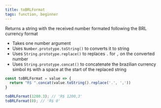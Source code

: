 ```yaml
---
title: toBRLFormat
tags: function, beginner
---
```


Returns a string with the received number formated following the BRL currency format

- Takes one number argument
- Uses `Number.prototype.toString()` to converts it to string
- Uses `String.prototype.replace()` to replaces `.` for `,` on the converted number
- Uses `String.prototype.concat()` to concatenate the brazilian currency simbol `R$` with a space at the start of the replaced string

```js
const toBRLFormat = value => {
  return "R$ ".concat(value.toString().replace('.', ','))
}
```

```js
toBRLFormat(1200.3); // 'R$ 1200,3'
toBRLFormat(0); // 'R$ 0'
```